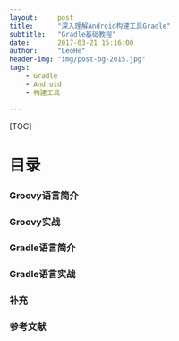 ```yaml
---
layout:     post
title:      "深入理解Android构建工具Gradle"
subtitle:   "Gradle基础教程"
date:       2017-03-21 15:16:00
author:     "LeoHe"
header-img: "img/post-bg-2015.jpg"
tags:
    - Gradle
    - Android
    - 构建工具

---
```




[TOC]

# 目录

### Groovy语言简介

### Groovy实战

### Gradle语言简介

### Gradle语言实战

### 补充

### 参考文献

